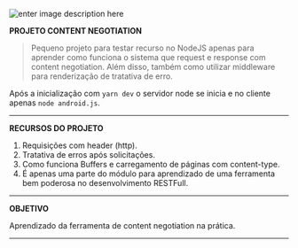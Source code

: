 
![enter image description here](http://vignette3.wikia.nocookie.net/wakfu/images/a/ae/CM_JonkLees.png/revision/latest?cb=20110605175738)

**PROJETO CONTENT NEGOTIATION**

> Pequeno projeto para testar recurso no NodeJS apenas para aprender como funciona o sistema que request e response com content negotiation. Além disso, também como utilizar middleware para renderização de tratativa de erro.

Após a inicialização com `yarn dev` o servidor node se inicia e no cliente apenas `node android.js`.

****

**RECURSOS DO PROJETO**

 1. Requisições com header (http).
 2. Tratativa de erros após solicitações.
 3. Como funciona Buffers e carregamento de páginas com content-type.
 4. É apenas uma parte do módulo para aprendizado de uma ferramenta bem poderosa no desenvolvimento RESTFull.

****
**OBJETIVO**

Aprendizado da ferramenta de content negotiation na prática.

****